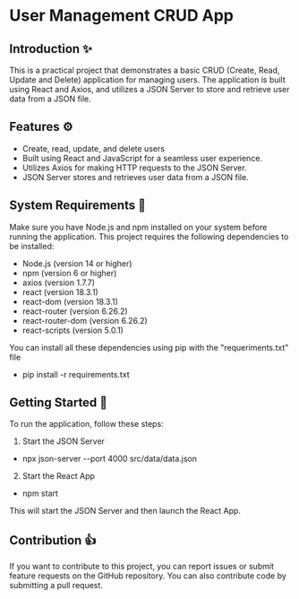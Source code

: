 # User Management CRUD App

## Introduction ✨

This is a practical project that demonstrates a basic CRUD (Create, Read, Update and Delete) application for managing users. The application is built using React and Axios, and utilizes a JSON Server to store and retrieve user data from a JSON file.

## Features ⚙️

* Create, read, update, and delete users
* Built using React and JavaScript for a seamless user experience.
* Utilizes Axios for making HTTP requests to the JSON Server.
* JSON Server stores and retrieves user data from a JSON file.

## System Requirements 🔧

Make sure you have Node.js and npm installed on your system before running the application. This project requires the following dependencies to be installed:

* Node.js (version 14 or higher)
* npm (version 6 or higher)
* axios (version 1.7.7)
* react (version 18.3.1)
* react-dom (version 18.3.1)
* react-router (version 6.26.2)
* react-router-dom (version 6.26.2)
* react-scripts (version 5.0.1)

You can install all these dependencies using pip with the "requeriments.txt" file

* pip install -r requirements.txt

## Getting Started 🚀

To run the application, follow these steps:

1. Start the JSON Server

* npx json-server --port 4000 src/data/data.json

2. Start the React App

* npm start

This will start the JSON Server and then launch the React App.

## Contribution 👍

If you want to contribute to this project, you can report issues or submit feature requests on the GitHub repository. You can also contribute code by submitting a pull request.